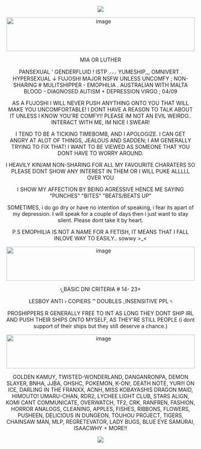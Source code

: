 

<div align="center">
  
![](https://komarev.com/ghpvc/?username=Luthervonivory&color=blue)

<img width="500" height="90" alt="image" src="https://github.com/user-attachments/assets/ea84e545-5446-49d3-97ef-4dca755b819c" />

MIA OR LUTHER

PANSEXUAL ' GENDERFLUID ! ISTP ⸝⸝⸝ YUMESHIP,,, OMNIVERT . HYPERSEXUAL ↓ FUJOSHI MAJOR NSFW UNLESS UNCOMFY ; NON-SHARING # MULITSHIPPER - EMOPHILIA . AUSTRALIAN WITH MALTA BLOOD - DIAGNOSED AUTISM + DEPRESSION VIRGO ; 04/09

AS A FUJOSHI I WILL NEVER PUSH ANYTHING ONTO YOU THAT WILL MAKE YOU UNCOMFORTABLE! I DONT HAVE A REASON TO TALK ABOUT IT UNLESS I KNOW YOU'RE COMFY!! PLEASE IM NOT AN EVIL WEIRDO.. INTERACT WITH ME, IM NICE I SWEAR!

I TEND TO BE A TICKING TIMEBOMB, AND I APOLOGIZE. I CAN GET ANGRY AT ALOT OF THINGS, JEALOUS AND SADDEN; I AM GENERALLY TRYING TO FIX THAT! I WANT TO BE VIEWED AS SOMEONE THAT YOU DONT HAVE TO WORRY AROUND.

I HEAVILY KIN/AM NON-SHARING FOR ALL MY FAVOURITE CHARATERS SO PLEASE DONT SHOW ANY INTEREST IN THEM OR I WILL PUKE ALLLLL OVER YOU

I SHOW MY AFFECTION BY BEING AGRESSIVE HENCE ME SAYING "PUNCHES" "BITES" "BEATS/BEATS UP"

SOMETIMES, i do go dry or have no intention of speaking, i fear its apart of my depression. I will speak for a couple of days then i just want to stay silent. Please dont take it by heart.

P.S EMOPHILIA IS NOT A NAME FOR A FETISH, IT MEANS THAT I FALL INLOVE WAY TO EASILY.. sowwy >_<

<img width="500" height="90" alt="image" src="https://github.com/user-attachments/assets/ea84e545-5446-49d3-97ef-4dca755b819c" />

𐔌BASIC DNI CRITERIA # 14- 23+

LESBOY ANTI › COPIERS ™ DOUBLES ◟INSENSITIVE PPL ৎ

PROSHIPPERS R GENERALLY FREE TO INT AS LONG THEY DONT SHIP IRL AND PUSH THEIR SHIPS ONTO MYSELF, AS THEY'RE STILL PEOPLE (i dont support of their ships but they still deserve a chance.)

<img width="500" height="90" alt="image" src="https://github.com/user-attachments/assets/ea84e545-5446-49d3-97ef-4dca755b819c" />

GOLDEN KAMUY, TWISTED-WONDERLAND, DANGANRONPA, DEMON SLAYER, BNHA, JJBA, OHSHC, POKEMON, K-ON!, DEATH NOTE, YURI!! ON ICE, DARLING IN THE FRANXX, ACNH, MISS KOBAYASHIS DRAGON MAID, HIMOUTO! UMARU-CHAN, RDR2, LYCHEE LIGHT CLUB, STARS ALIGN, KOMI CANT COMMUNICATE, OVERWATCH, TF2, CRK, RANFREN, FASHION, HORROR ANALOGS, CLEANING, APPLES, FISHES, RIBBONS, FLOWERS, PUSHEEN, DELICIOUS IN DUNGEON, TOUHOU PROJECT, TIGERS, CHAINSAW MAN, MLP, REGRETEVATOR, LADY BUGS, BLUE EYE SAMURAI, ISAACWHY + MORE!!

![](https://i.pinimg.com/1200x/d4/bd/a8/d4bda8b582a35cf725b9dee0a08a470e.jpg)
